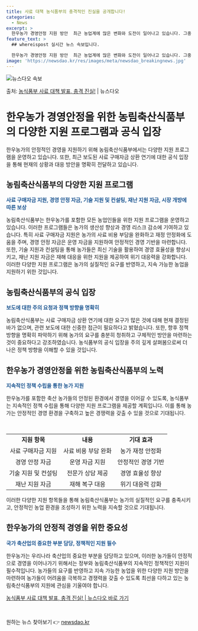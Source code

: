 ```yaml
---
title: 사료 대책 농식품부의 충격적인 진실을 공개합니다!
categories:
  - News
excerpt: >
  한우농가 경영안정 지원 방안  최근 농업계에 많은 변화와 도전이 일어나고 있습니다. 그중 한우농가 역시 여러…
feature_text: >
  ## whereispost 실시간 뉴스 속보입니다.

  한우농가 경영안정 지원 방안  최근 농업계에 많은 변화와 도전이 일어나고 있습니다. 그중 한우농가 역시 여러…
image: 'https://newsdao.kr/res/images/meta/newsdao_breakingnews.jpg'
---
```


![뉴스다오 속보](https://newsdao.kr/res/images/meta/newsdao_breakingnews.jpg)

<p>출처: <a href="https://newsdao.kr/4268" rel="dofollow">농식품부 사료 대책 발표, 충격 진실!</a> | 뉴스다오</p>

<h1>한우농가 경영안정을 위한 농림축산식품부의 다양한 지원 프로그램과 공식 입장</h1>

<p data-ke-size="size16">한우농가의 안정적인 경영을 지원하기 위해 농림축산식품부에서는 다양한 지원 프로그램을 운영하고 있습니다. 또한, 최근 보도된 사료 구매자금 상환 연기에 대한 공식 입장을 통해 현재의 상황과 대응 방안을 명확히 전달하고 있습니다.</p>

<h2 data-ke-size="size26">농림축산식품부의 다양한 지원 프로그램</h2>

<p><b><span style="color: #1a5490;">사료 구매자금 지원, 경영 안정 자금, 기술 지원 및 컨설팅, 재난 지원 자금, 시장 개방에 따른 보상</span></b></p>

<p>농림축산식품부는 한우농가를 포함한 모든 농업인들을 위한 지원 프로그램을 운영하고 있습니다. 이러한 프로그램들은 농가의 생산성 향상과 경영 리스크 감소에 기여하고 있습니다. 특히 사료 구매자금 지원은 농가의 사료 비용 부담을 완화하고 재정 안정화에 도움을 주며, 경영 안정 자금은 운영 자금을 지원하여 안정적인 경영 기반을 마련합니다. 또한, 기술 지원과 컨설팅을 통해 농가들은 최신 기술을 활용하여 경영 효율성을 향상시키고, 재난 지원 자금은 재해 대응을 위한 지원을 제공하여 위기 대응력을 강화합니다. 이러한 다양한 지원 프로그램은 농가의 실질적인 요구를 반영하고, 지속 가능한 농업을 지원하기 위한 것입니다.</p>

<h2 data-ke-size="size26">농림축산식품부의 공식 입장</h2>

<p><b><span style="color: #1a5490;">보도에 대한 주의 요청과 정책 방향을 명확히</span></b></p>

<p>농림축산식품부는 사료 구매자금 상환 연기에 대한 요구가 많은 것에 대해 현재 결정된 바가 없으며, 관련 보도에 대한 신중한 접근이 필요하다고 밝혔습니다. 또한, 향후 정책 방향을 명확히 파악하기 위해 농가의 요구를 충분히 청취하고 구체적인 방안을 마련하는 것이 중요하다고 강조하였습니다. 농식품부의 공식 입장을 주의 깊게 살펴봄으로써 더 나은 정책 방향을 이해할 수 있을 것입니다.</p>

<h2 data-ke-size="size26">한우농가 경영안정을 위한 농림축산식품부의 노력</h2>

<p><b><span style="color: #1a5490;">지속적인 정책 수립을 통한 농가 지원</span></b></p>

<p>한우농가를 포함한 축산 농가들의 안정된 환경에서 경영을 이어갈 수 있도록, 농식품부는 지속적인 정책 수립을 통해 다양한 지원 프로그램을 제공할 계획입니다. 이를 통해 농가는 안정적인 경영 환경을 구축하고 높은 경쟁력을 갖출 수 있을 것으로 기대됩니다.</p>

<p data-ke-size="size16">&nbsp;</p>

<table>
	<tbody>
		<tr>
			<td style="text-align: center; height: 17px;"><b>지원 항목</b></td>
			<td style="text-align: center; height: 17px;"><b>내용</b></td>
			<td style="text-align: center; height: 17px;"><b>기대 효과</b></td>
		</tr>
		<tr>
			<td style="text-align: center; height: 17px;">사료 구매자금 지원</td>
			<td style="text-align: center; height: 17px;">사료 비용 부담 완화</td>
			<td style="text-align: center; height: 17px;">농가 재정 안정화</td>
		</tr>
		<tr>
			<td style="text-align: center; height: 17px;">경영 안정 자금</td>
			<td style="text-align: center; height: 17px;">운영 자금 지원</td>
			<td style="text-align: center; height: 17px;">안정적인 경영 기반</td>
		</tr>
		<tr>
			<td style="text-align: center; height: 17px;">기술 지원 및 컨설팅</td>
			<td style="text-align: center; height: 17px;">전문가 상담 제공</td>
			<td style="text-align: center; height: 17px;">경영 효율성 향상</td>
		</tr>
		<tr>
			<td style="text-align: center; height: 17px;">재난 지원 자금</td>
			<td style="text-align: center; height: 17px;">재해 복구 대응</td>
			<td style="text-align: center; height: 17px;">위기 대응력 강화</td>
		</tr>
	</tbody>
</table>

<p>이러한 다양한 지원 항목들을 통해 농림축산식품부는 농가의 실질적인 요구를 충족시키고, 안정적인 농업 환경을 조성하기 위한 노력을 지속할 것으로 기대됩니다.</p>

<h2 data-ke-size="size26">한우농가의 안정적 경영을 위한 중요성</h2>

<p><b><span style="color: #1a5490;">국가 축산업의 중요한 부분 담당, 정책적인 지원 필수</span></b></p>

<p>한우농가는 우리나라 축산업의 중요한 부분을 담당하고 있으며, 이러한 농가들이 안정적으로 경영을 이어나가기 위해서는 정부와 농림축산식품부의 지속적인 정책적인 지원이 필수적입니다. 농가들의 요구를 반영하고 지속 가능한 농업을 위한 다양한 지원 방안을 마련하여 농가들이 어려움을 극복하고 경쟁력을 갖출 수 있도록 최선을 다하고 있는 농림축산식품부의 지원에 관심을 기울여야 합니다.</p>

<p><a href="https://newsdao.kr/4268">농식품부 사료 대책 발표, 충격 진실! | 뉴스다오 바로 가기</a></p>

<p data-ke-size="size16">&nbsp;</p> 

원하는 뉴스 찾아보기 👉 <a href="https://newsdao.kr" rel="dofollow">newsdao.kr</a>


